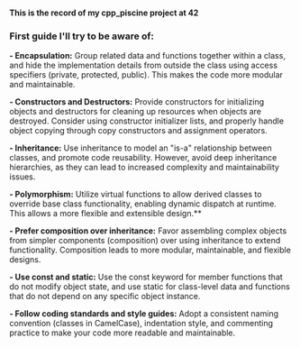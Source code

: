 #### This is the record of my cpp_piscine project at 42
### First guide I'll try to be aware of:

**- Encapsulation:** Group related data and functions together within a class, and hide the implementation details from outside the class using access specifiers (private, protected, public). This makes the code more modular and maintainable.

**- Constructors and Destructors:** Provide constructors for initializing objects and destructors for cleaning up resources when objects are destroyed. Consider using constructor initializer lists, and properly handle object copying through copy constructors and assignment operators.

**- Inheritance:** Use inheritance to model an "is-a" relationship between classes, and promote code reusability. However, avoid deep inheritance hierarchies, as they can lead to increased complexity and maintainability issues.

**- Polymorphism:** Utilize virtual functions to allow derived classes to override base class functionality, enabling dynamic dispatch at runtime. This allows a more flexible and extensible design.**

**- Prefer composition over inheritance:** Favor assembling complex objects from simpler components (composition) over using inheritance to extend functionality. Composition leads to more modular, maintainable, and flexible designs.

**- Use const and static:** Use the const keyword for member functions that do not modify object state, and use static for class-level data and functions that do not depend on any specific object instance.

**- Follow coding standards and style guides:** Adopt a consistent naming convention (classes in CamelCase), indentation style, and commenting practice to make your code more readable and maintainable.
